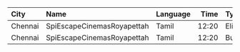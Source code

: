 | City    | Name                       | Language |  Time | Type   | Price | Capacity | Booked |
| :------ | :------------------------- | :------- | ----: | :----- | ----: | -------: | -----: |
| Chennai | SpiEscapeCinemasRoyapettah | Tamil    | 12:20 | Elite  |  191₹ |       50 |     12 |
| Chennai | SpiEscapeCinemasRoyapettah | Tamil    | 12:20 | Budget |   60₹ |        5 |      5 |